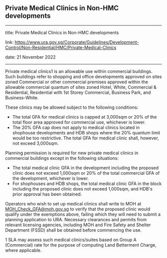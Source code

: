 ## Private Medical Clinics in Non-HMC developments
---
title: Private Medical Clinics in Non-HMC developments

link: https://www.ura.gov.sg/Corporate/Guidelines/Development-Control/Non-Residential/HMC/Private-Medical-Clinics

date: 21 November 2022

---


Private medical clinics1 is an allowable use within commercial buildings. Such buildings refer to shopping and office developments approved on sites zoned Commercial or other commercial premises approved within the allowable commercial quantum of sites zoned Hotel, White, Commercial & Residential, Residential with 1st Storey Commercial, Business Park, and Business-White.

These clinics may be allowed subject to the following conditions:

-   The total GFA for medical clinics is capped at 3,000sqm or 20% of the total floor area approved for commercial use, whichever is lower.
-   The 20% GFA cap does not apply to medical clinics located in shophouse developments and HDB shops where the 20% quantum limit would be too restrictive. The total GFA for medical clinic shall, however, not exceed 3,000sqm.

Planning permission is required for new private medical clinics in commercial buildings except in the following situations:

-   The total medical clinic GFA in the development including the proposed clinic does not exceed 1,000sqm or 20% of the total commercial GFA of the development, whichever is lower.
-   For shophouses and HDB shops, the total medical clinic GFA in the block including the proposed clinic does not exceed 1,000sqm, and HDB's prior approval has been obtained.

Operators who wish to set up medical clinics shall write to MOH at [MOH\_Check\_GFA@moh.gov.sg](https://www.ura.gov.sgmailto:MOH_Check_GFA@moh.gov.sg) to verify that the proposed clinic would qualify under the exemptions above, failing which they will need to submit a planning application to URA. Necessary clearances and permits from relevant licensing agencies, including MOH and Fire Safety and Shelter Department (FSSD) shall be obtained before commencing the use.

1 SLA may assess such medical clinics/suites based on Group A (Commercial) rate for the purpose of computing Land Betterment Charge, where applicable.



